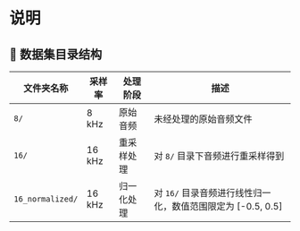 # 说明
## 📂 数据集目录结构

| 文件夹名称        | 采样率   | 处理阶段                | 描述                                                                 |
|-------------------|----------|-------------------------|----------------------------------------------------------------------|
| `8/`              | 8 kHz    | 原始音频                | 未经处理的原始音频文件                                               |
| `16/`             | 16 kHz    | 重采样处理              | 对 `8/` 目录下音频进行重采样得到                 |
| `16_normalized/`  | 16 kHz    | 归一化处理              | 对 `16/` 目录音频进行线性归一化，数值范围限定为 [-0.5, 0.5]          |

